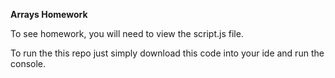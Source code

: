 **Arrays Homework**

To see homework, you will need to view the script.js file.

To run the this repo just simply download this code into your ide and run the console. 
